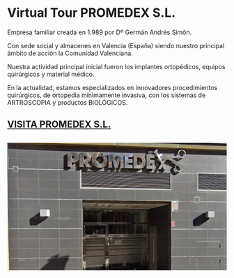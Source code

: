 # Virtual Tour PROMEDEX S.L.

Empresa familiar creada en 1.989 por Dº Germán Andrés Simón. 

Con sede social y almacenes en Valencia (España) siendo nuestro principal ámbito de acción la Comunidad Valenciana.

Nuestra actividad principal inicial fueron los implantes ortopédicos, equipos quirúrgicos y material médico.

En la actualidad, estamos especializados en innovadores procedimientos quirúrgicos, de ortopedia mínimamente invasiva, con los sistemas de ARTROSCOPIA y productos BIOLÓGICOS.

 



## [VISITA PROMEDEX S.L.](https://raspkik.github.io/Prueba/tour.html)

##

![screenshot](models/screenshot.png)
